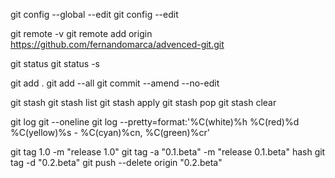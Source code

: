 git config --global --edit
git config --edit

git remote -v
git remote add origin https://github.com/fernandomarca/advenced-git.git

git status
git status -s

git add .
git add --all
git commit --amend --no-edit

git stash
git stash list
git stash apply
git stash pop
git stash clear

git log
git --oneline
git log --pretty=format:'%C(white)%h %C(red)%d %C(yellow)%s - %C(cyan)%cn, %C(green)%cr'

git tag 1.0 -m "release 1.0"
git tag -a "0.1.beta" -m "release 0.1.beta" hash
git tag -d "0.2.beta"
git push --delete origin "0.2.beta"
